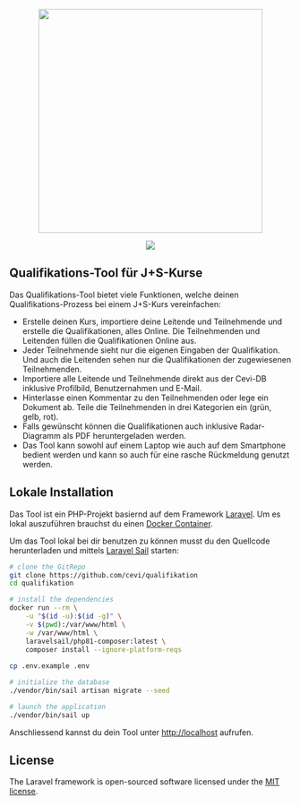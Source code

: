 <p align="center"><img src="https://quali.cevi.tools/img/logo.svg" width="400"></p>
<p align="center"><img src="https://quali.cevi.tools/img/photogrid.jpg"></p>

## Qualifikations-Tool für J+S-Kurse

Das Qualifikations-Tool bietet viele Funktionen, welche deinen Qualifikations-Prozess bei einem J+S-Kurs vereinfachen:

- Erstelle deinen Kurs, importiere deine Leitende und Teilnehmende und erstelle die Qualifikationen, alles Online. Die Teilnehmenden und Leitenden füllen die Qualifikationen Online aus.
- Jeder Teilnehmende sieht nur die eigenen Eingaben der Qualifikation. Und auch die Leitenden sehen nur die Qualifikationen der zugewiesenen Teilnehmenden.
- Importiere alle Leitende und Teilnehmende direkt aus der Cevi-DB inklusive Profilbild, Benutzernahmen und E-Mail.
- Hinterlasse einen Kommentar zu den Teilnehmenden oder lege ein Dokument ab. Teile die Teilnehmenden in drei Kategorien ein (grün, gelb, rot).
- Falls gewünscht können die Qualifikationen auch inklusive Radar-Diagramm als PDF heruntergeladen werden.
- Das Tool kann sowohl auf einem Laptop wie auch auf dem Smartphone bedient werden und kann so auch für eine rasche Rückmeldung genutzt werden.


## Lokale Installation

Das Tool ist ein PHP-Projekt basiernd auf dem Framework [Laravel](https://laravel.com/). Um es lokal auszuführen brauchst du einen [Docker Container](https://docs.docker.com/).

Um das Tool lokal bei dir benutzen zu können musst du den Quellcode herunterladen und mittels [Laravel Sail](https://laravel.com/docs/9.x/sail) starten:

```bash
# clone the GitRepo
git clone https://github.com/cevi/qualifikation
cd qualifikation

# install the dependencies
docker run --rm \
    -u "$(id -u):$(id -g)" \
    -v $(pwd):/var/www/html \
    -w /var/www/html \
    laravelsail/php81-composer:latest \
    composer install --ignore-platform-reqs
    
cp .env.example .env

# initialize the database
./vendor/bin/sail artisan migrate --seed

# launch the application
./vendor/bin/sail up

```

Anschliessend kannst du dein Tool unter [http://localhost](http://localhost) aufrufen.
## License

The Laravel framework is open-sourced software licensed under the [MIT license](https://opensource.org/licenses/MIT).
